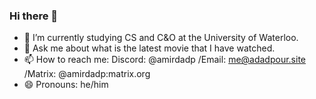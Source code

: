 ### Hi there 👋

- 🔭 I’m currently studying CS and C&O at the University of Waterloo.
- 💬 Ask me about what is the latest movie that I have watched.
- 📫 How to reach me: Discord: @amirdadp /Email: me@adadpour.site /Matrix: @amirdadp:matrix.org
- 😄 Pronouns: he/him
